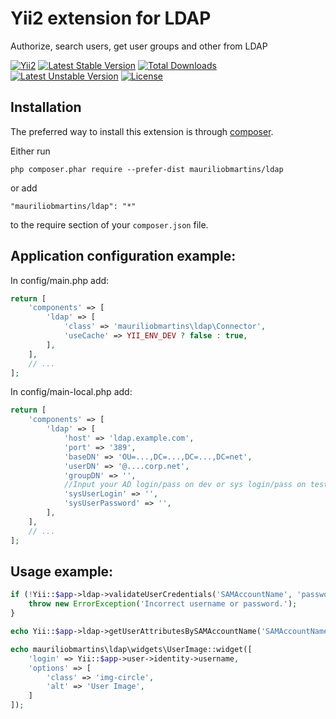 Yii2 extension for LDAP
=======================

Authorize, search users, get user groups and other from LDAP

[![Yii2](https://img.shields.io/badge/Powered_by-Yii_Framework-green.svg?style=flat)](http://www.yiiframework.com/)
[![Latest Stable Version](https://poser.pugx.org/mauriliobmartins/ldap/v/stable)](https://packagist.org/packages/mauriliobmartins/ldap)
[![Total Downloads](https://poser.pugx.org/mauriliobmartins/ldap/downloads)](https://packagist.org/packages/mauriliobmartins/ldap)
[![Latest Unstable Version](https://poser.pugx.org/mauriliobmartins/ldap/v/unstable)](https://packagist.org/packages/mauriliobmartins/ldap)
[![License](https://poser.pugx.org/mauriliobmartins/ldap/license)](https://packagist.org/packages/mauriliobmartins/ldap)

Installation
------------

The preferred way to install this extension is through [composer](http://getcomposer.org/download/).

Either run

```
php composer.phar require --prefer-dist mauriliobmartins/ldap
```

or add

```
"mauriliobmartins/ldap": "*"
```

to the require section of your `composer.json` file.

Application configuration example:
----------------------------------
In config/main.php add:  
```php
return [
    'components' => [
        'ldap' => [
            'class' => 'mauriliobmartins\ldap\Connector',
            'useCache' => YII_ENV_DEV ? false : true,
        ],
    ],
    // ...
];
```

In config/main-local.php add:  

```php
return [
    'components' => [
        'ldap' => [
            'host' => 'ldap.example.com',
            'port' => '389',
            'baseDN' => 'OU=...,DC=...,DC=...,DC=net',
            'userDN' => '@....corp.net',
            'groupDN' => '',
            //Input your AD login/pass on dev or sys login/pass on test/prod servers
            'sysUserLogin' => '',
            'sysUserPassword' => '',
        ],
    ],
    // ...
];
```

Usage example:
--------------
```php
if (!Yii::$app->ldap->validateUserCredentials('SAMAccountName', 'password')) {
    throw new ErrorException('Incorrect username or password.');
}
```

```php
echo Yii::$app->ldap->getUserAttributesBySAMAccountName('SAMAccountName', ['mail', 'sn', 'givenname', 'middlename']);
```

```php
echo mauriliobmartins\ldap\widgets\UserImage::widget([
    'login' => Yii::$app->user->identity->username,
    'options' => [
        'class' => 'img-circle',
        'alt' => 'User Image',
    ]
]);
```   